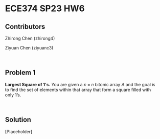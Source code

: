 # ECE374 SP23 HW6

## Contributors

Zhirong Chen (zhirong4)

Ziyuan Chen (ziyuanc3)

<br>

## Problem 1

**Largest Square of $1$'s.** You are given a $n \times n$ bitonic array $A$ and the goal is to find the set of elements within that array that form a square filled with only $1$’s.

<br>

## Solution

[Placeholder]

